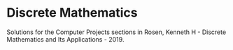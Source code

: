 # Discrete Mathematics

Solutions for the Computer Projects sections in Rosen, Kenneth H - Discrete Mathematics and Its Applications - 2019.
